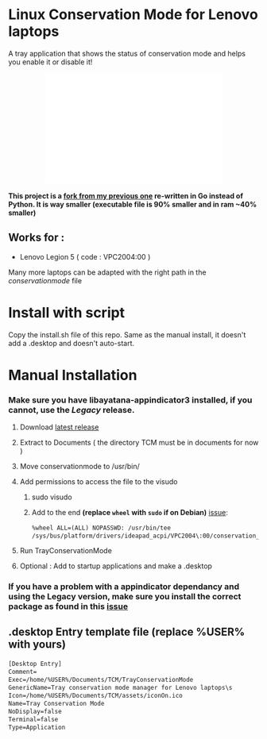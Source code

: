 # Linux Conservation Mode for Lenovo laptops

A tray application that shows the status of conservation mode and helps you enable it or disable it!

<p align="center">
  <img src="https://github.com/liperium/Linux-Conservation-Mode-Utility/blob/master/demo.gif" alt="Demo of the tray service"/>
</p>

**This project is a [fork from my previous one](https://github.com/liperium/Linux-Conservation-Mode-For-Lenovo) re-written in Go instead of Python. It is way smaller (executable file is 90% smaller and in ram ~40% smaller)**

## Works for :

- Lenovo Legion 5 ( code : VPC2004:00 )

Many more laptops can be adapted with the right path in the *conservationmode* file

# Install with script

Copy the install.sh file of this repo. Same as the manual install, it doesn't add a .desktop and doesn't auto-start.

# Manual Installation

### Make sure you have libayatana-appindicator3 installed, if you cannot, use the *Legacy* release.

1. Download [latest release ](https://github.com/liperium/Linux-Conservation-Mode-Utility/releases/latest)

2. Extract to Documents ( the directory TCM must be in documents for now )

3. Move conservationmode to /usr/bin/

4. Add permissions to access the file to the visudo

    1. sudo visudo

    2. Add to the end **(replace ```wheel``` with ```sudo``` if on Debian)** [issue](https://github.com/liperium/Linux-Conservation-Mode-Utility/issues/4): 
    
           %wheel ALL=(ALL) NOPASSWD: /usr/bin/tee /sys/bus/platform/drivers/ideapad_acpi/VPC2004\:00/conservation_mode

5. Run TrayConservationMode

6. Optional : Add to startup applications and make a .desktop

### If you have a problem with a appindicator dependancy and using the Legacy version, make sure you install the correct package as found in this [issue](https://github.com/liperium/Linux-Conservation-Mode-Utility/issues/3#issuecomment-1384463218)

## .desktop Entry template file (replace %USER% with yours)
```
[Desktop Entry]
Comment=
Exec=/home/%USER%/Documents/TCM/TrayConservationMode
GenericName=Tray conservation mode manager for Lenovo laptops\s
Icon=/home/%USER%/Documents/TCM/assets/iconOn.ico
Name=Tray Conservation Mode
NoDisplay=false
Terminal=false
Type=Application
```
